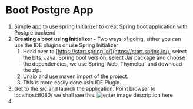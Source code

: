 # Boot Postgre App

1. Simple app to use spring Initializer to creat Spring boot application with Postgre backend
2. **Creating a boot using Initializer -**  Two ways of going, either you can use the IDE plugins or use Spring Initializer
	1. Head over to [https://start.spring.io/](https://start.spring.io/), select the bits, Java, Spring boot version, select Jar package and choose the dependencies, we use Spring-Web, Thymeleaf and download the zip.  
	2. Unzip and use maven import of the project. 
	3. This is more easily done usin IDE Plugin. 
3. Get to the src and launch the application. Point browser to 
localhost:8080/ we shall see this. 
![enter image description here](https://i.imgur.com/rmaQeHP.png)
5. 
<!--stackedit_data:
eyJoaXN0b3J5IjpbLTEzNzUwMjUzNTEsLTEyODQ4MjU1NDgsMT
I4Nzg5MzM5OSwtNzQwNzg5NTk3LC0xNDI0MTA2NDg3LC0xNDYz
NzMyOTg5LDc3MzkyNDYyMywyMDU1Njk3NjUyXX0=
-->
